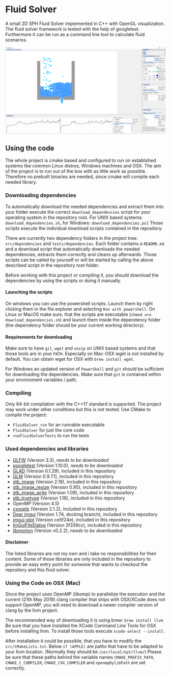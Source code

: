 # Fluid Solver
A small 2D SPH Fluid Solver implemented in C++ with OpenGL visualization. The fluid solver framework is tested with the help of googletest.
Furthermore it can be run as a command line tool to calculate fluid scenarios.

![Screenshot](https://github.com/gruco0002/FluidSolver/blob/master/resources/Screenshot.png?raw=true)

## Using the code
The whole project is cmake based and configured to run on established systems like common Linux distros, Windows machines
and OSX. The aim of the project is to run out of the box with as little work as possible.
Therefore no prebuilt binaries are needed, since cmake will compile each needed library.

### Downloading dependencies

To automatically download the needed dependencies and extract them into your folder execute the correct `download_dependencies` script
for your operating system in the repository root.
For UNIX based systems: `download_dependencies.sh`, for Windows: `download_dependencies.ps1`
Those scripts execute the individual download scripts contained in the repository.

There are currently two dependency folders in the project tree: `src/dependencies` and `tests/dependencies`.
Each folder contains a `README.md` and a download script that automatically downloads the needed dependencies, extracts them correctly
and cleans up afterwards. Those scripts can be called by yourself or will be started by calling the above described script
in the repository root folder.

Before working with this project or compiling it, you should download the dependencies by using the scripts or doing it manually.

#### Launching the scripts
On windows you can use the powershell scripts. Launch them by right clicking them in the file explorer and selecting
`Run with powershell`.
On Linux or MacOS make sure, that the scripts are executable (`chmod u+x download_dependencies.sh`) and launch them inside the dependency folder (the dependency
folder should be your current working directory).

#### Requirements for downloading
Make sure to have `git`, `wget` and `unzip` on UNIX based systems and that those tools are in your `PATH`.
Especially on Mac-OSX wget is not installed by default. You can obtain wget for OSX with `brew install wget`.

For Windows an updated version of `PowerShell` and `git` should be sufficient for downloading the dependencies.
Make sure that `git` is contained within your environment variables / path.

### Compiling
Only 64-bit compilation with the C++17 standard is supported. The project may work under other conditions but this is not tested.
Use CMake to compile the project:
- `FluidSolver_run` for an runnable executable
- `FluidSolver` for just the core code
- `runFluidSolverTests` to run the tests

### Used dependencies and libraries

- [GLFW](https://www.glfw.org/) (Version 3.3),
  *needs to be downloaded*
- [googletest](https://github.com/google/googletest) (Version 1.10.0),
  *needs to be downloaded*
- [GLAD](https://github.com/Dav1dde/glad) (Version 0.1.29),
  included in this repository
- [GLM](https://glm.g-truc.net/) (Version 0.9.7.1),
  included in this repository
- [stb_image](https://github.com/nothings/stb) (Version 2.19),
  included in this repository
- [stb_image_resize](https://github.com/nothings/stb) (Version 0.95),
  included in this repository
- [stb_image_write](https://github.com/nothings/stb) (Version 1.09),
  included in this repository
- [stb_truetype](https://github.com/nothings/stb) (Version 1.19),
  included in this repository
- OpenMP (Version 4.5)
- [cxxopts](https://github.com/jarro2783/cxxopts) (Version 2.1.2),
  included in this repository
- [Dear imgui](https://github.com/ocornut/imgui) (Version 1.74, docking branch),
  included in this repository
- [imgui-plot](https://github.com/soulthreads/imgui-plot) (Version ce5f24e),
  included in this repository
- [ImGuiFileDialog](https://github.com/aiekick/ImGuiFileDialog) (Version 2f339cc),
  included in this repository
- [libmorton](https://github.com/Forceflow/libmorton) (Version v0.2.2),
  *needs to be downloaded*
  
#### Disclaimer
The listed libraries are not my own and i take no responsibilities for their content.
Some of those libraries are only included in the repository to provide an easy entry
point for someone that wants to checkout the repository and this fluid solver.

### Using the Code on OSX (Mac)
Since the project uses OpenMP (libomp) to parallelize the execution and the current
(21th May 2019) clang compiler that ships with OSX/XCode does not support OpenMP, you
will need to download a newer compiler version of clang by the llvm project.

The recommended way of downloading it is using brew: `brew install llvm`
Be sure that you have installed the XCode Command Line Tools for OSX before installing llvm.
To install those tools execute `xcode-select --install`.

After installation it could be possible, that you have to modify the `src/CMakeLists.txt`.
Below `if (APPLE)` are paths that have to be adapted to your llvm location. (Normally they should be `/usr/local/opt/llvm/`)
Please be sure that these paths behind the variable names `CMAKE_PREFIX_PATH`, `CMAKE_C_COMPILER`, `CMAKE_CXX_COMPILER` and `openmpDylibPath` are set correctly.
